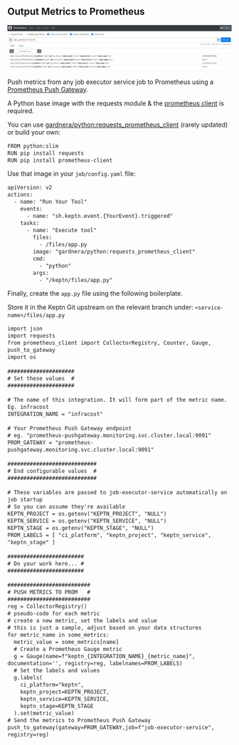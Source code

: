 ## Output Metrics to Prometheus

![output metrics to prometheus](assets/prom_metrics.jpg)

Push metrics from any job executor service job to Prometheus using a [Prometheus Push Gateway](https://prometheus.io/docs/instrumenting/pushing/).

A Python base image with the requests module & the [prometheus client](https://pypi.org/project/prometheus-client/) is required.

You can use [gardnera/python:requests_prometheus_client](https://hub.docker.com/r/gardnera/python/tags) (rarely updated) or build your own:
```
FROM python:slim
RUN pip install requests
RUN pip install prometheus-client
```

Use that image in your `job/config.yaml` file:
```
apiVersion: v2
actions:
  - name: "Run Your Tool"
    events:
      - name: "sh.keptn.event.{YourEvent}.triggered"
    tasks:
      - name: "Execute tool"
        files:
          - /files/app.py
        image: "gardnera/python:requests_prometheus_client"
        cmd: 
          - "python"
        args:
          - "/keptn/files/app.py"
```

Finally, create the `app.py` file using the following boilerplate.

Store it in the Keptn Git upstream on the relevant branch under: `<service-name>/files/app.py`

```
import json
import requests
from prometheus_client import CollectorRegistry, Counter, Gauge, push_to_gateway
import os

#####################
# Set these values  #
#####################

# The name of this integration. It will form part of the metric name. Eg. infracost
INTEGRATION_NAME = "infracost"

# Your Prometheus Push Gateway endpoint
# eg. "prometheus-pushgateway.monitoring.svc.cluster.local:9091"
PROM_GATEWAY = "prometheus-pushgateway.monitoring.svc.cluster.local:9091"

############################
# End configurable values  #
############################

# These variables are passed to job-executor-service automatically on job startup
# So you can assume they're available
KEPTN_PROJECT = os.getenv("KEPTN_PROJECT", "NULL")
KEPTN_SERVICE = os.getenv("KEPTN_SERVICE", "NULL")
KEPTN_STAGE = os.getenv("KEPTN_STAGE", "NULL")
PROM_LABELS = [ "ci_platform", "keptn_project", "keptn_service", "keptn_stage" ]

########################
# Do your work here... #
########################

##########################
# PUSH METRICS TO PROM   #
##########################
reg = CollectorRegistry()
# pseudo-code for each metric
# create a new metric, set the labels and value
# this is just a sample, adjust based on your data structures
for metric_name in some_metrics:
  metric_value = some_metrics[name]
  # Create a Prometheus Gauge metric
  g = Gauge(name=f"keptn_{INTEGRATION_NAME}_{metric_name}", documentation='', registry=reg, labelnames=PROM_LABELS)
  # Set the labels and values
  g.labels(
    ci_platform="keptn",
    keptn_project=KEPTN_PROJECT,
    keptn_service=KEPTN_SERVICE,
    keptn_stage=KEPTN_STAGE
  ).set(metric_value)
# Send the metrics to Prometheus Push Gateway
push_to_gateway(gateway=PROM_GATEWAY,job=f"job-executor-service", registry=reg)
```
